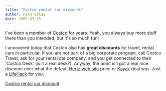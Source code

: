 ```yaml
---
title: "Costco rental car discount"
author: Pito Salas
date: 2007-03-15
---
```




I've been a member of [Costco](<http://www.costco.com/>) for years. Yeah, you
always buy more stuff there than you intended, but it's so much fun!

I uncovered today that Costco also has **great discounts** for travel, rental
cars in particular. If you are not part of a big corporate program, call
Costco Travel, ask for your rental car company, and you get connected to their
'Costco Desk' (is it a real desk?). Anyway, the point is I got a real nice
discount over what the default [Hertz web site ](<http://www.hertz.com>)price
or [Kayak](<http://www.kayak.com>) deal was. Just a
[LifeHack](<http://www.lifehacker.com/>) for you.


[Costco rental car discount](None)
